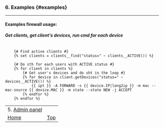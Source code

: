 ### 6. Examples {#examples}
***

#### Examples firewall usage:
##### Get clients, get client's devices, run cmd for each device
```

	{# Find active clients #}
	{% set clients = clients__find("status=" ~ clients__ACTIVE()) %}

	{# Do sth for each users with ACTIVE status #}
	{% for client in clients %}
	    {# Get user's devices and do sht in the loop #}
	    {% for device in client.getDevices("status=" ~ devices__ACTIVE()) %}
	        {{ ipt }} -A FORWARD -s {{ device.IP|long2ip }} -m mac --mac-source {{ device.MAC }} -m state --state NEW -j ACCEPT
	    {% endfor %}
	{% endfor %}

```

|                           |                  |
| :------------------------ | ---------------: |
| 5. [Admin panel](./admin) |                  |
| [Home](../doc)            | [Top](#examples) |